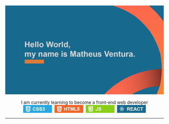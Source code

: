 <p align="center">
  <img src="hello-worldd.png" alt="studying">
</p>
<p align="center">I am currently learning to become a front-end web developer <br>
  <img src="examples.png" alt="studying" height="25px">
</p>
<hr>
